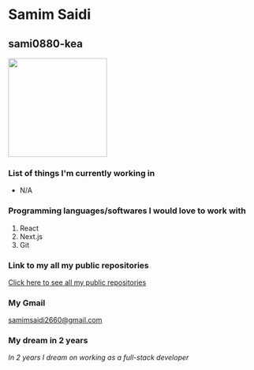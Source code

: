 # Samim Saidi
## sami0880-kea

<img src="https://user-images.githubusercontent.com/113104513/215454706-27f70ba3-5120-4660-a4f2-979e59b698e6.png" width="200"/>

### List of things I'm currently working in
* N/A

### Programming languages/softwares I would love to work with
1. React
2. Next.js
3. Git

### Link to my all my public repositories
[Click here to see all my public repositories](https://github.com/sami0880-kea?tab=repositories)

### My Gmail  
samimsaidi2660@gmail.com

### My dream in 2 years
*In 2 years I dream on working as a full-stack developer*

